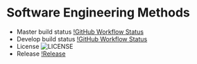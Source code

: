 # Software Engineering Methods

- Master build status [!GitHub Workflow Status](https://img.shields.io/github/actions/workflow/status/PhonePyaePhyoee/DevOps24/main.yml?branch=master&style=flat-square)
- Develop build status [!GitHub Workflow Status](https://img.shields.io/github/actions/workflow/status/PhonePyaePhyoee0/DevOps24/main.yml?branch=develop&style=flat-square)
- License ![LICENSE](https://github.com/PhonePyaePhyoee3/sem/blob/master/LICENSE) 
- Release [!Release](https://img.shields.io/github/v/release/PhonePyaePhyoee/sem.svg?style=flat-square)
